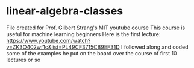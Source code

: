 # linear-algebra-classes
File created for Prof. Gilbert Strang's MIT youtube course
This course is useful for machine learning beginners
Here is the first lecture: https://www.youtube.com/watch?v=ZK3O402wf1c&list=PL49CF3715CB9EF31D
I followed along and coded some of the examples he put on the board over the course of first 10 lectures or so

